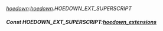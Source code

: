 _[hoedown](../../modules/hoedown/hoedown-module.md):[hoedown](../../modules/hoedown/hoedown-module.md).HOEDOWN\_EXT\_SUPERSCRIPT_
##### Const HOEDOWN\_EXT\_SUPERSCRIPT:[hoedown_extensions](../../modules/hoedown/hoedown-hoedown_extensions.md)

